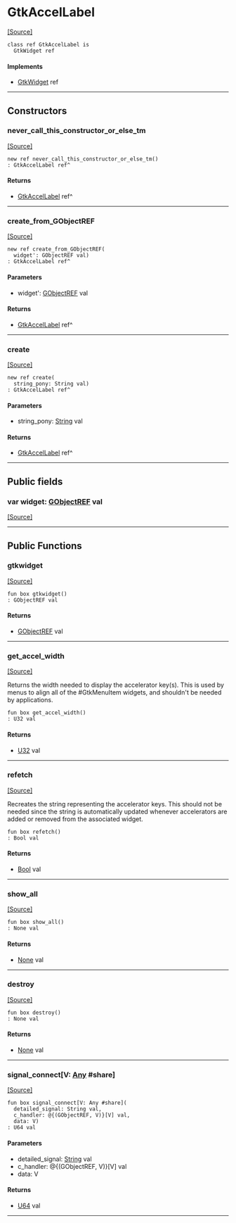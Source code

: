 # GtkAccelLabel
<span class="source-link">[[Source]](src/gtk3/GtkAccelLabel.md#L6)</span>
```pony
class ref GtkAccelLabel is
  GtkWidget ref
```

#### Implements

* [GtkWidget](gtk3-GtkWidget.md) ref

---

## Constructors

### never_call_this_constructor_or_else_tm
<span class="source-link">[[Source]](src/gtk3/GtkAccelLabel.md#L10)</span>


```pony
new ref never_call_this_constructor_or_else_tm()
: GtkAccelLabel ref^
```

#### Returns

* [GtkAccelLabel](gtk3-GtkAccelLabel.md) ref^

---

### create_from_GObjectREF
<span class="source-link">[[Source]](src/gtk3/GtkAccelLabel.md#L13)</span>


```pony
new ref create_from_GObjectREF(
  widget': GObjectREF val)
: GtkAccelLabel ref^
```
#### Parameters

*   widget': [GObjectREF](gtk3-..-gobject-GObjectREF.md) val

#### Returns

* [GtkAccelLabel](gtk3-GtkAccelLabel.md) ref^

---

### create
<span class="source-link">[[Source]](src/gtk3/GtkAccelLabel.md#L17)</span>


```pony
new ref create(
  string_pony: String val)
: GtkAccelLabel ref^
```
#### Parameters

*   string_pony: [String](builtin-String.md) val

#### Returns

* [GtkAccelLabel](gtk3-GtkAccelLabel.md) ref^

---

## Public fields

### var widget: [GObjectREF](gtk3-..-gobject-GObjectREF.md) val
<span class="source-link">[[Source]](src/gtk3/GtkAccelLabel.md#L7)</span>



---

## Public Functions

### gtkwidget
<span class="source-link">[[Source]](src/gtk3/GtkAccelLabel.md#L9)</span>


```pony
fun box gtkwidget()
: GObjectREF val
```

#### Returns

* [GObjectREF](gtk3-..-gobject-GObjectREF.md) val

---

### get_accel_width
<span class="source-link">[[Source]](src/gtk3/GtkAccelLabel.md#L33)</span>


Returns the width needed to display the accelerator key(s).
This is used by menus to align all of the #GtkMenuItem widgets, and shouldn't
be needed by applications.


```pony
fun box get_accel_width()
: U32 val
```

#### Returns

* [U32](builtin-U32.md) val

---

### refetch
<span class="source-link">[[Source]](src/gtk3/GtkAccelLabel.md#L41)</span>


Recreates the string representing the accelerator keys.
This should not be needed since the string is automatically updated whenever
accelerators are added or removed from the associated widget.


```pony
fun box refetch()
: Bool val
```

#### Returns

* [Bool](builtin-Bool.md) val

---

### show_all
<span class="source-link">[[Source]](src/gtk3/GtkWidget.md#L4)</span>


```pony
fun box show_all()
: None val
```

#### Returns

* [None](builtin-None.md) val

---

### destroy
<span class="source-link">[[Source]](src/gtk3/GtkWidget.md#L7)</span>


```pony
fun box destroy()
: None val
```

#### Returns

* [None](builtin-None.md) val

---

### signal_connect\[V: [Any](builtin-Any.md) #share\]
<span class="source-link">[[Source]](src/gtk3/GtkWidget.md#L10)</span>


```pony
fun box signal_connect[V: Any #share](
  detailed_signal: String val,
  c_handler: @{(GObjectREF, V)}[V] val,
  data: V)
: U64 val
```
#### Parameters

*   detailed_signal: [String](builtin-String.md) val
*   c_handler: @{(GObjectREF, V)}[V] val
*   data: V

#### Returns

* [U64](builtin-U64.md) val

---

